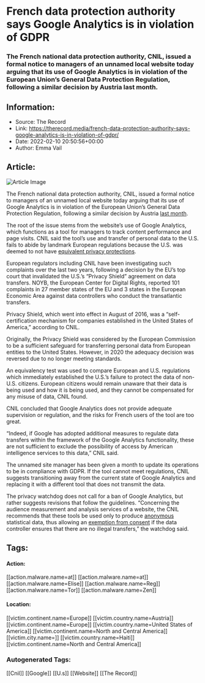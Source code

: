 # French data protection authority says Google Analytics is in violation of GDPR
### The French national data protection authority, CNIL, issued a formal notice to managers of an unnamed local website today arguing that its use of Google Analytics is in violation of the European Union’s General Data Protection Regulation, following a similar decision by Austria last month. 

## Information:
+ Source: The Record
+ Link: https://therecord.media/french-data-protection-authority-says-google-analytics-is-in-violation-of-gdpr/
+ Date: 2022-02-10 20:50:56+00:00
+ Author: Emma Vail


## Article:
![Article Image](https://therecord.media/wp-content/uploads/2022/02/google-sign.jpg)

The French national data protection authority, CNIL, issued a formal notice to managers of an unnamed local website today arguing that its use of Google Analytics is in violation of the European Union’s General Data Protection Regulation, following a similar decision by Austria [last month](https://www.wired.com/story/google-analytics-europe-austria-privacy-shield/). 


The root of the issue stems from the website’s use of Google Analytics, which functions as a tool for managers to track content performance and page visits. CNIL said the tool’s use and transfer of personal data to the U.S. fails to abide by landmark European regulations because the U.S. was deemed to not have [equivalent privacy protections](https://www.cnil.fr/fr/utilisation-de-google-analytics-et-transferts-de-donnees-vers-les-etats-unis-la-cnil-met-en-demeure).


European regulators including CNIL have been investigating such complaints over the last two years, following a decision by the EU’s top court that invalidated the U.S.’s “Privacy Shield” agreement on data transfers. NOYB, the European Center for Digital Rights, reported 101 complaints in 27 member states of the EU and 3 states in the European Economic Area against data controllers who conduct the transatlantic transfers.  


Privacy Shield, which went into effect in August of 2016, was a “self-certification mechanism for companies established in the United States of America,” according to CNIL. 


Originally, the Privacy Shield was considered by the European Commission to be a sufficient safeguard for transferring personal data from European entities to the United States. However, in 2020 the adequacy decision was reversed due to no longer meeting standards. 


An equivalency test was used to compare European and U.S. regulations which immediately established the U.S.’s failure to protect the data of non-U.S. citizens. European citizens would remain unaware that their data is being used and how it is being used, and they cannot be compensated for any misuse of data, CNIL found. 


CNIL concluded that Google Analytics does not provide adequate supervision or regulation, and the risks for French users of the tool are too great.


“Indeed, if Google has adopted additional measures to regulate data transfers within the framework of the Google Analytics functionality, these are not sufficient to exclude the possibility of access by American intelligence services to this data,” CNIL said. 


The unnamed site manager has been given a month to update its operations to be in compliance with GDPR. If the tool cannot meet regulations, CNIL suggests transitioning away from the current state of Google Analytics and replacing it with a different tool that does not transmit the data. 


The privacy watchdog does not call for a ban of Google Analytics, but rather suggests revisions that follow the guidelines. “Concerning the audience measurement and analysis services of a website, the CNIL recommends that these tools be used only to produce [anonymous](https://www.cnil.fr/fr/lanonymisation-de-donnees-personnelles) statistical data, thus allowing an [exemption from consent](https://www.cnil.fr/fr/cookies-solutions-pour-les-outils-de-mesure-daudience) if the data controller ensures that there are no illegal transfers,” the watchdog said. 





## Tags:

#### Action:
[[action.malware.name=at]] [[action.malware.name=at]] [[action.malware.name=Elise]] [[action.malware.name=Reg]] [[action.malware.name=Tor]] [[action.malware.name=Zen]]

#### Location:
[[victim.continent.name=Europe]] [[victim.country.name=Austria]] [[victim.continent.name=Europe]] [[victim.country.name=United States of America]] [[victim.continent.name=North and Central America]] [[victim.city.name=]] [[victim.country.name=Haiti]] [[victim.continent.name=North and Central America]]

### Autogenerated Tags:
[[Cnil]] [[Google]] [[U.s]] [[Website]] [[The Record]]

